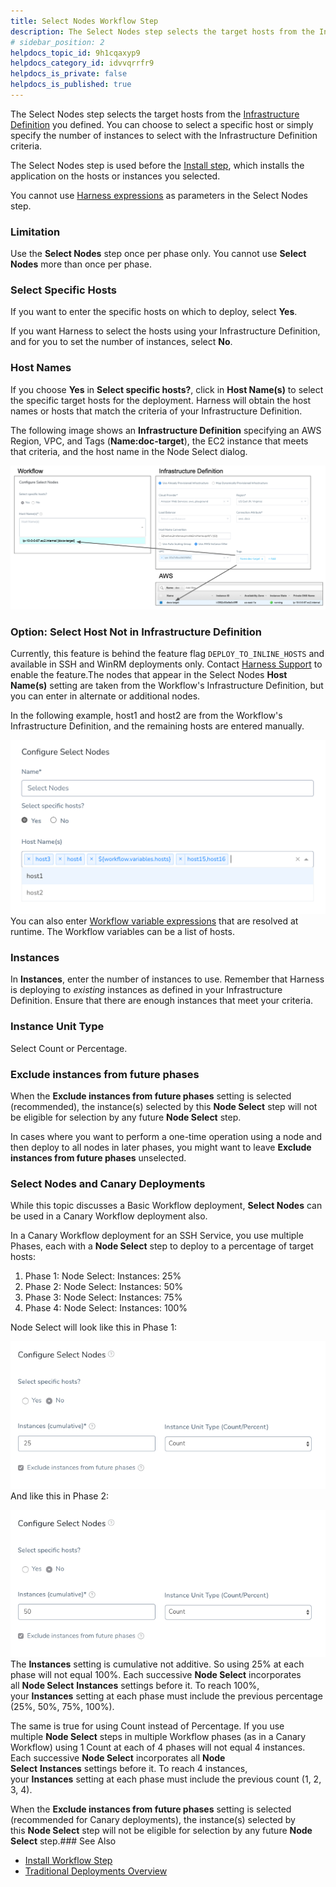```yaml
---
title: Select Nodes Workflow Step
description: The Select Nodes step selects the target hosts from the Infrastructure Definition you defined. You can choose to select a specific host or simply specify the number of instances to select with the In…
# sidebar_position: 2
helpdocs_topic_id: 9h1cqaxyp9
helpdocs_category_id: idvvqrrfr9
helpdocs_is_private: false
helpdocs_is_published: true
---
```


The Select Nodes step selects the target hosts from the [Infrastructure Definition](../../../../continuous-delivery/model-cd-pipeline/environments/infrastructure-definitions.md) you defined. You can choose to select a specific host or simply specify the number of instances to select with the Infrastructure Definition criteria.

The Select Nodes step is used before the [Install step](install-workflow-step.md), which installs the application on the hosts or instances you selected.

You cannot use [Harness expressions](../../variables/variables.md) as parameters in the Select Nodes step.

### Limitation

Use the **Select Nodes** step once per phase only. You cannot use **Select Nodes** more than once per phase.

### Select Specific Hosts

If you want to enter the specific hosts on which to deploy, select **Yes**.

If you want Harness to select the hosts using your Infrastructure Definition, and for you to set the number of instances, select **No**.

### Host Names

If you choose **Yes** in **Select specific hosts?**, click in **Host Name(s)** to select the specific target hosts for the deployment. Harness will obtain the host names or hosts that match the criteria of your Infrastructure Definition.

The following image shows an **Infrastructure Definition** specifying an AWS Region, VPC, and Tags (**Name:doc-target**), the EC2 instance that meets that criteria, and the host name in the Node Select dialog.

[![](./static/select-nodes-workflow-step-00.png)
](./static/select-nodes-workflow-step-00.png)


### Option: Select Host Not in Infrastructure Definition

Currently, this feature is behind the feature flag `DEPLOY_TO_INLINE_HOSTS` and available in SSH and WinRM deployments only. Contact [Harness Support](mailto:support@harness.io) to enable the feature.The nodes that appear in the Select Nodes **Host Name(s)** setting are taken from the Workflow's Infrastructure Definition, but you can enter in alternate or additional nodes. 

In the following example, host1 and host2 are from the Workflow's Infrastructure Definition, and the remaining hosts are entered manually.

![](./static/select-nodes-workflow-step-02.png)
You can also enter [Workflow variable expressions](../../../../continuous-delivery/model-cd-pipeline/workflows/add-workflow-variables-new-template.md) that are resolved at runtime. The Workflow variables can be a list of hosts.

### Instances

In **Instances**, enter the number of instances to use. Remember that Harness is deploying to *existing* instances as defined in your Infrastructure Definition. Ensure that there are enough instances that meet your criteria.

### Instance Unit Type

Select Count or Percentage.

### Exclude instances from future phases

When the **Exclude instances from future phases** setting is selected (recommended), the instance(s) selected by this **Node Select** step will not be eligible for selection by any future **Node Select** step.

In cases where you want to perform a one-time operation using a node and then deploy to all nodes in later phases, you might want to leave **Exclude instances from future phases** unselected.

### Select Nodes and Canary Deployments

While this topic discusses a Basic Workflow deployment, **Select Nodes** can be used in a Canary Workflow deployment also.

In a Canary Workflow deployment for an SSH Service, you use multiple Phases, each with a **Node Select** step to deploy to a percentage of target hosts:

1. Phase 1: Node Select: Instances: 25%
2. Phase 2: Node Select: Instances: 50%
3. Phase 3: Node Select: Instances: 75%
4. Phase 4: Node Select: Instances: 100%

Node Select will look like this in Phase 1:

[![](./static/select-nodes-workflow-step-03.png)
](./static/select-nodes-workflow-step-03.png)
And like this in Phase 2:

[![](./static/select-nodes-workflow-step-05.png)
](./static/select-nodes-workflow-step-05.png)
The **Instances** setting is cumulative not additive. So using 25% at each phase will not equal 100%. Each successive **Node Select** incorporates all **Node Select** **Instances** settings before it. To reach 100%, your **Instances** setting at each phase must include the previous percentage (25%, 50%, 75%, 100%).

The same is true for using Count instead of Percentage. If you use multiple **Node Select** steps in multiple Workflow phases (as in a Canary Workflow) using 1 Count at each of 4 phases will not equal 4 instances. Each successive **Node Select** incorporates all **Node Select** **Instances** settings before it. To reach 4 instances, your **Instances** setting at each phase must include the previous count (1, 2, 3, 4).

When the **Exclude instances from future phases** setting is selected (recommended for Canary deployments), the instance(s) selected by this **Node Select** step will not be eligible for selection by any future **Node Select** step.### See Also

* [Install Workflow Step](install-workflow-step.md)
* [Traditional Deployments Overview](../../../../continuous-delivery/traditional-deployments/traditional-deployments-overview.md)

